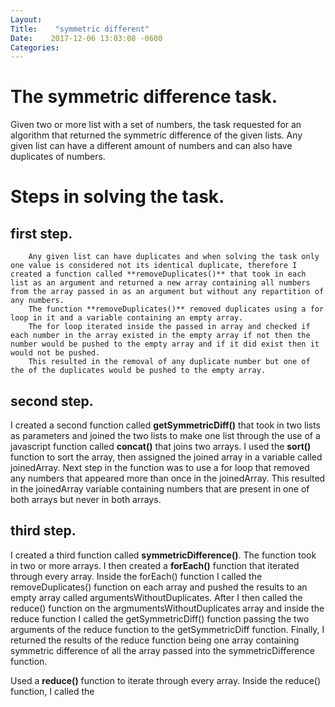 ```yaml
---
Layout:    
Title:    "symmetric different"
Date:    2017-12-06 13:03:08 -0600
Categories:    
---
```


# The symmetric difference task.
Given two or more list with a set of numbers, the task requested for an algorithm that returned the symmetric difference of the given lists.
Any given list can have a different amount of numbers and can also have duplicates of numbers.

# Steps in solving the task.
## first step.
        Any given list can have duplicates and when solving the task only one value is considered not its identical duplicate, therefore I created a function called **removeDuplicates()** that took in each list as an argument and returned a new array containing all numbers from the array passed in as an argument but without any repartition of any numbers.
        The function **removeDuplicates()** removed duplicates using a for loop in it and a variable containing an empty array.
        The for loop iterated inside the passed in array and checked if each number in the array existed in the empty array if not then the number would be pushed to the empty array and if it did exist then it would not be pushed.
        This resulted in the removal of any duplicate number but one of the of the duplicates would be pushed to the empty array.
## second step.
   I created a second function called **getSymmetricDiff()** that took in two lists as parameters and joined the two lists to make one list through the use of a javascript function called **concat()** that joins two arrays.
   I used the **sort()** function to sort the array, then assigned the joined array in a variable called joinedArray.
   Next step in the function was to use a for loop that removed any numbers that appeared more than once in the joinedArray.
   This resulted in the joinedArray variable containing numbers that are present in one of both arrays but never in both arrays.

## third step.
   I created a third function called **symmetricDifference()**. The function took in two or more arrays.
   I then created a **forEach()** function that iterated through every array. Inside the forEach() function I called the removeDuplicates() function on each array and pushed the results to an empty array called argumentsWithoutDuplicates.
   After I then called the reduce() function on the argmumentsWithoutDuplicates array and inside the reduce function I called the getSymmetricDiff() function passing the two arguments of the reduce function to the getSymmetricDiff function.
   Finally, I returned the results of the reduce function being one array containing symmetric difference of all the array passed into the symmetricDifference function.

   
   Used a **reduce()** function to iterate through every array.
   Inside the reduce() function, I called the 